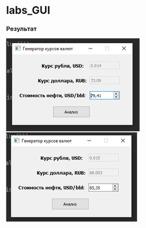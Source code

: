 # labs_GUI
### Результат
![alt text](https://github.com/IlyaOv/labs_GUI/blob/main/img1.png)
![alt text](https://github.com/IlyaOv/labs_GUI/blob/main/img2.png)
